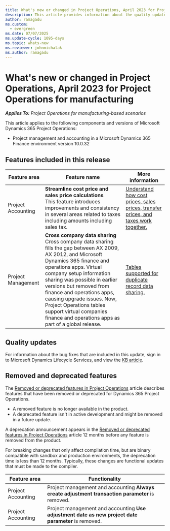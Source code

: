```yaml
---
title: What's new or changed in Project Operations, April 2023 for Project Operations for manufacturing
description: This article provides information about the quality updates that are available in the April 2023 release of Microsoft Dynamics 365 Project Operations for manufacturing.
author: ramagadu
ms.custom:
  - evergreen
ms.date: 07/07/2025
ms.update-cycle: 1095-days
ms.topic: whats-new
ms.reviewer: johnmichalak
ms.author: ramagadu
---
```


# What's new or changed in Project Operations, April 2023 for Project Operations for manufacturing

_**Applies To:** Project Operations for manufacturing-based scenarios_

This article applies to the following components and versions of Microsoft Dynamics 365 Project Operations:

- Project management and accounting in a Microsoft Dynamics 365 Finance environment version 10.0.32

## Features included in this release

| Feature area | Feature name | More information |
| --- | --- | --- |
| Project Accounting | **Streamline cost price and sales price calculations**</br>This feature introduces improvements and consistency in several areas related to taxes including amounts including sales tax. | [Understand how cost prices, sales prices, transfer prices, and taxes work together.](/dynamics365/project-operations/project-accounting/understand-cost-price-sales-prices-transfer-price-taxes) |
| Project Management | **Cross company data sharing**</br>Cross company data sharing fills the gap between AX 2009, AX 2012, and Microsoft Dynamics 365 finance and operations apps. Virtual company setup information sharing was possible in earlier versions but removed from finance and operations apps, causing upgrade issues. Now, Project Operations tables support virtual companies finance and operations apps as part of a global release. | [Tables supported for duplicate record data sharing.](/dynamics365/fin-ops-core/dev-itpro/sysadmin/drs-srs-tables) |

## Quality updates

For information about the bug fixes that are included in this update, sign in to Microsoft Dynamics Lifecycle Services, and view the [KB article](https://fix.lcs.dynamics.com/Issue/Details?bugId=787268).


## Removed and deprecated features

The [Removed or deprecated features in Project Operations](../../whats-new/removed-depreciated-features-project.md) article describes features that have been removed or deprecated for Dynamics 365 Project Operations.

- A removed feature is no longer available in the product.
- A deprecated feature isn't in active development and might be removed in a future update.

A deprecation announcement appears in the [Removed or deprecated features in Project Operations](../../whats-new/removed-depreciated-features-project.md) article 12 months before any feature is removed from the product.

For breaking changes that only affect compilation time, but are binary compatible with sandbox and production environments, the deprecation time is less than 12 months. Typically, these changes are functional updates that must be made to the compiler.

| Feature area | Functionality | 
| --- | --- | 
| Project Accounting | Project management and accounting **Always create adjustment transaction parameter** is removed. 
| Project Accounting | Project management and accounting **Use adjustment date as new project date parameter** is removed. |
